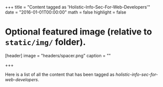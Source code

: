 +++
title = "Content tagged as 'Holistic-Info-Sec-For-Web-Developers'"
date = "2016-01-01T00:00:00"
math = false
highlight = false

# Optional featured image (relative to `static/img/` folder).
[header]
image = "headers/spacer.png"
caption = ""

+++

Here is a list of all the content that has been tagged as *holistic-info-sec-for-web-developers*.
